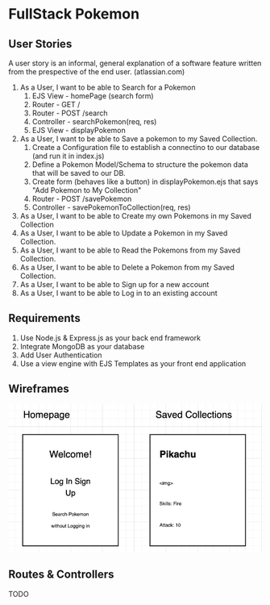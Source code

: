 # FullStack Pokemon

## User Stories

A user story is an informal, general explanation of a software feature written from the prespective of the end user. (atlassian.com)

1. As a User, I want to be able to Search for a Pokemon
   1. EJS View - homePage (search form)
   2. Router - GET /
   3. Router - POST /search
   4. Controller - searchPokemon(req, res)
   5. EJS View - displayPokemon
2. As a User, I want to be able to Save a pokemon to my Saved Collection.
   1. Create a Configuration file to establish a connectino to our database (and run it in index.js)
   2. Define a Pokemon Model/Schema to structure the pokemon data that will be saved to our DB.
   3. Create form (behaves like a button) in displayPokemon.ejs that says "Add Pokemon to My Collection"
   4. Router - POST /savePokemon
   5. Controller - savePokemonToCollection(req, res)
3. As a User, I want to be able to Create my own Pokemons in my Saved Collection
4. As a User, I want to be able to Update a
   Pokemon in my Saved Collection.
5. As a User, I want to be able to Read the Pokemons from my Saved Collection.
6. As a User, I want to be able to Delete a Pokemon from my Saved Collection.
7. As a User, I want to be able to Sign up for a new account
8. As a User, I want to be able to Log in to an existing account

## Requirements

1. Use Node.js & Express.js as your back end framework
2. Integrate MongoDB as your database
3. Add User Authentication
4. Use a view engine with EJS Templates as your front end application

## Wireframes

<img src="./images/wireframes.png">

## Routes & Controllers

TODO
